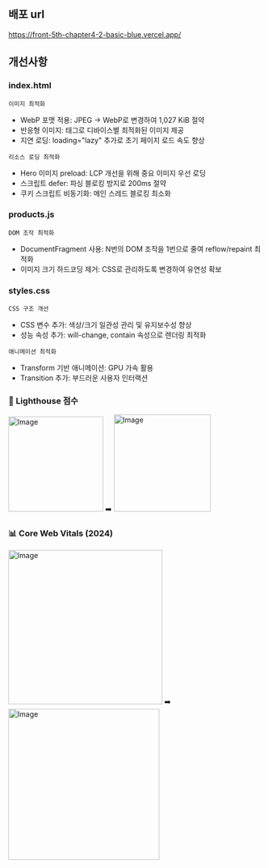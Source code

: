 ## 배포 url

https://front-5th-chapter4-2-basic-blue.vercel.app/

## 개선사항

### index.html

`이미지 최적화`

- WebP 포맷 적용: JPEG → WebP로 변경하여 1,027 KiB 절약
- 반응형 이미지: <picture> 태그로 디바이스별 최적화된 이미지 제공
- 지연 로딩: loading="lazy" 추가로 초기 페이지 로드 속도 향상

`리소스 로딩 최적화`

- Hero 이미지 preload: LCP 개선을 위해 중요 이미지 우선 로딩
- 스크립트 defer: 파싱 블로킹 방지로 200ms 절약
- 쿠키 스크립트 비동기화: 메인 스레드 블로킹 최소화

### products.js

`DOM 조작 최적화`

- DocumentFragment 사용: N번의 DOM 조작을 1번으로 줄여 reflow/repaint 최적화
- 이미지 크기 하드코딩 제거: CSS로 관리하도록 변경하여 유연성 확보

### styles.css

`CSS 구조 개선`

- CSS 변수 추가: 색상/크기 일관성 관리 및 유지보수성 향상
- 성능 속성 추가: will-change, contain 속성으로 렌더링 최적화

`애니메이션 최적화`

- Transform 기반 애니메이션: GPU 가속 활용
- Transition 추가: 부드러운 사용자 인터랙션

###

### 🎯 Lighthouse 점수

<div>
<img width="188" alt="Image" src="https://github.com/user-attachments/assets/b3bead4d-54a7-49d8-8ea2-fc9294738362" />
➡️
<img width="192" alt="Image" src="https://github.com/user-attachments/assets/6336d7ee-1329-464e-9fbf-fdb7e48b88f4" />
</div>
  
 ### 📊 Core Web Vitals (2024)
<div>
<img width="305" alt="Image" src="https://github.com/user-attachments/assets/cf72c92d-57df-4ee8-a996-12579198ce48" />
➡️
<img width="299" alt="Image" src="https://github.com/user-attachments/assets/bbc783ee-dc72-4593-a29e-1747a7613f12" />
</div>
